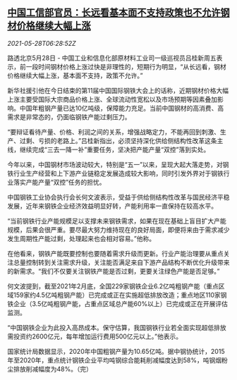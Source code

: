 <!--1622185262000-->
[中国工信部官员：长远看基本面不支持政策也不允许钢材价格继续大幅上涨](https://cn.reuters.com/article/china-miit-steel-price-0528-idCNKCS2D90HE)
------

<div><i>2021-05-28T06:28:52Z</i></div><p>路透北京5月28日 - 中国工业和信息化部原材料工业司一级巡视员吕桂新周五表示，前一段时间钢材价格上涨过快是非理性的，短期行为明显，“从长远看，钢材价格继续大幅上涨，基本面不支持，政策不允许。”</p><p>新华社援引他在今日结束的第11届中国国际钢铁大会上的话称，近期钢材价格大幅上涨主要受国际大宗商品价格上涨、全球流动性宽松以及市场预期等因素叠加影响。中国年粗钢产量已达10亿吨级，保障能力充足。当前中国钢材的高消费、高需求是非常态的，仍面临钢铁产能过剩压力。</p><p>“要辩证看待产量、价格、利润之间的关系，增强战略定力，不能再回到刺激、生产、过剩、亏损的老路上。”吕桂新指出，必须坚持深化供给侧结构性改革这条主线，继续完成“三去一降一补”重要任务，坚决把产能产量“双控”落到实处。</p><p>今年以来，中国钢材市场波动较大，特别是“五一”以来，呈现大起大落走势，对钢铁行业生产经营和上下游产业链稳定发展造成较大影响，同时引发外界对于钢铁行业落实产能产量“双控”任务的担忧。</p><p>中国钢铁工业协会执行会长何文波表示，受益于供给侧结构性改革与国民经济平稳发展，近年来钢铁企业经济效益明显好转，产能利用率一直保持在较高水平。</p><p>“当前钢铁行业产能规模足以支撑未来钢铁需求，如果在现在基础上盲目扩大产能规模，后果会很严重。要尽最大努力维持现在的良好局面，即便将来由于需求减少发生周期性产能过剩，处理起来也会相对容易。”他称。</p><p>在他看来，钢铁产能既要控制也要随着需求升级而更新。行业产能治理要从重点关注总量控制转到关注需求升级，关注能否满足来自下游产品结构不断优化升级带来的新需求。“我们不仅要关注钢铁产能是否过剩，更要关注绿色产能是否足够。”</p><p>何文波提到，截至2021年2月底，全国229家钢铁企业6.2亿吨粗钢产能（重点区域159家约4.5亿吨粗钢产能）已完成或正在实施超低排放改造；重点地区110家钢铁企业（3.5亿吨粗钢产能，占重点区域总产能60%以上）已完成或正在开展评估监测。</p><p>“中国钢铁企业为此投入高昂成本。保守估算，我国钢铁行业若全面实现超低排放需投资约2600亿元，每年增加运行费用500亿元以上。”他表示。</p><p>国家统计局数据显示，2020年中国粗钢产量为10.65亿吨。据中钢协统计，2015年至2020年，重点统计钢铁企业平均吨钢综合能耗削减幅度达到58%，吨钢烟粉尘排放削减幅度为48%。（完）</p>
